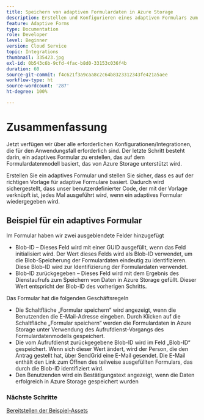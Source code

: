```yaml
---
title: Speichern von adaptiven Formulardaten in Azure Storage
description: Erstellen und Konfigurieren eines adaptiven Formulars zum Speichern von Daten in Azure Storage
feature: Adaptive Forms
type: Documentation
role: Developer
level: Beginner
version: Cloud Service
topic: Integrations
thumbnail: 335423.jpg
exl-id: 0b543c6b-9cfd-4fac-b8d0-33153c036f4b
duration: 60
source-git-commit: f4c621f3a9caa8c2c64b8323312343fe421a5aee
workflow-type: ht
source-wordcount: '287'
ht-degree: 100%

---
```


# Zusammenfassung

Jetzt verfügen wir über alle erforderlichen Konfigurationen/Integrationen, die für den Anwendungsfall erforderlich sind. Der letzte Schritt besteht darin, ein adaptives Formular zu erstellen, das auf dem Formulardatenmodell basiert, das von Azure Storage unterstützt wird.

Erstellen Sie ein adaptives Formular und stellen Sie sicher, dass es auf der richtigen Vorlage für adaptive Formulare basiert. Dadurch wird sichergestellt, dass unser benutzerdefinierter Code, der mit der Vorlage verknüpft ist, jedes Mal ausgeführt wird, wenn ein adaptives Formular wiedergegeben wird.

## Beispiel für ein adaptives Formular

Im Formular haben wir zwei ausgeblendete Felder hinzugefügt

* Blob-ID – Dieses Feld wird mit einer GUID ausgefüllt, wenn das Feld initialisiert wird. Der Wert dieses Felds wird als Blob-ID verwendet, um die Blob-Speicherung der Formulardaten eindeutig zu identifizieren. Diese Blob-ID wird zur Identifizierung der Formulardaten verwendet.
* Blob-ID zurückgegeben – Dieses Feld wird mit dem Ergebnis des Dienstaufrufs zum Speichern von Daten in Azure Storage gefüllt. Dieser Wert entspricht der Blob-ID des vorherigen Schritts.

Das Formular hat die folgenden Geschäftsregeln

* Die Schaltfläche „Formular speichern“ wird angezeigt, wenn die Benutzenden die E-Mail-Adresse eingeben. Durch Klicken auf die Schaltfläche „Formular speichern“ werden die Formulardaten in Azure Storage unter Verwendung des Aufrufdienst-Vorgangs des Formulardatenmodells gespeichert.
* Die vom Aufrufdienst zurückgegebene Blob-ID wird im Feld „Blob-ID“ gespeichert. Wenn sich dieser Wert ändert, wird der Person, die den Antrag gestellt hat, über SendGrid eine E-Mail gesendet. Die E-Mail enthält den Link zum Öffnen des teilweise ausgefüllten Formulars, das durch die Blob-ID identifiziert wird.
* Den Benutzenden wird ein Bestätigungstext angezeigt, wenn die Daten erfolgreich in Azure Storage gespeichert wurden

### Nächste Schritte

[Bereitstellen der Beispiel-Assets](./deploy-sample-assets.md)
